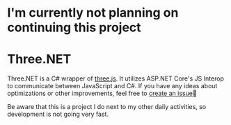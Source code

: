 # I'm currently not planning on continuing this project



# Three.NET
Three.NET is a C# wrapper of [three.js](https://threejs.org). It utilizes ASP.NET Core's JS Interop to communicate between JavaScript and C#. If you have any ideas about optimizations or other improvements, feel free to [create an issue](https://github.com/JonathanBout/Three.NET/issues/new/choose)🙂

Be aware that this is a project I do next to my other daily activities, so development is not going very fast.
